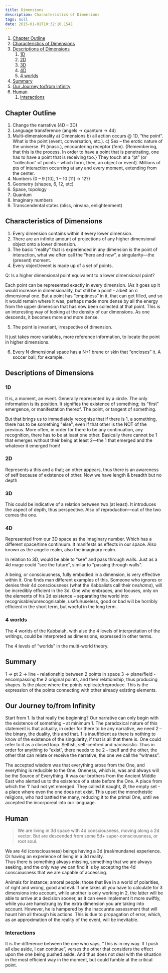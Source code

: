 ```yaml
---
title: Dimensions
description: Characteristics of Dimensions
tags: null
date: 2015-01-01T10:32:16.154Z
---
```


1. [Chapter Outline](#chapter-outline)
2. [Characteristics of Dimensions](#characteristics-of-dimensions)
3. [Descriptions of Dimensions](#descriptions-of-dimensions)
   1. [1D](#1d)
   2. [2D](#2d)
   3. [3D](#3d)
   4. [4D](#4d)
   5. [4 worlds](#4-worlds)
4. [Summary](#summary)
5. [Our Journey to/from Infinity](#our-journey-tofrom-infinity)
6. [Human](#human)
   1. [Interactions](#interactions)

## Chapter Outline

1. Change the narrative (4D – 3D)
2. Language transference (angels -> quantum -> 4d)
3. Multi-dimensionality
   a) Dimensions
   b) all action occurs @ 1D, “the point”. What is the point (event, conversation, etc.).
   c) Sex – the erotic nature of the universe.
   Pt (masc.), encountering receptor (fem). {Remembering, that this is the process. In order to have a point that is penetrating, one has to have a point that is receiving too.}
   They touch at a “pt” (or “collection” of points – which form, then, an object or event). Millions of pts of interaction occurring at any and every moment, extending from the center.
4. Numbers (0 – 9 [10], 1 – 10 [11] -> 12?)
5. Geometry (shapes, 6, 12, etc)
6. Space, topology
7. Quantum
8. Imaginary numbers
9. Transcendental states (bliss, nirvana, enlightenment)

## Characteristics of Dimensions

1. Every dimension contains within it every lower dimension.
2. There are an infinite amount of projections of any higher dimensional object onto a lower dimension.
3. The basic “reality” that is experienced in any dimension is the point of interaction, what we often call the “here and now”, a singularity&mdash;the (present) moment.
4. Every object/event is made up of a set of points.

Q: Is a higher dimensional point equivalent to a lower dimensional point?

Each point can be represented exactly in every dimension. (As it goes up it would increase in dimensionality, but still be a point - albeit an _n_ dimensional one.
But a point has “emptiness” in it, that can get filled, and so it would remain where it was, perhaps made more dense by all the energy from the upper dimension that has now been collected at that point. This is an interesting way of looking at the density of our dimensions. As one descends, it becomes more and more dense.

5. The point is invariant, irrespective of dimension.

It just takes more variables, more reference information, to locate the point in higher dimensions.

6. Every N dimensional space has a N+1 brane or skin that “encloses” it. A soccer ball, for example.

## Descriptions of Dimensions

### 1D

It is, a moment, an event. Generally represented by a circle. The only information is its position. It signifies the existence of something; its "first" emergence, or manifestation thereof. The point, or tangent of something.

But that brings us to immediately recognise that if there is 1, a something, there has to be something "else", even if that other is the NOT of the previous. More often, in order for there to be any continuation, any recognition, there has to be at least one other. Basically there cannot be 1 that emerges without their being at least 2&mdash;the 1 that emerged and the whatever it emerged from!

### 2D

Represents a this and a that; an other appears, thus there is an awareness of self because of existence of other.
Now we have length & breadth but no depth

### 3D

This could be indicative of a relation between two (at least). It introduces the aspect of depth, thus perspective. Also of reproduction&mdash;out of the two comes the one.

### 4D

Represented from our 3D space as the imaginary number. Which has a different space/time continuum. It manifests as effects in our space. Also known as the angelic realm, also the imaginary realm.

In relation to 3D, would be able to “see" and pass through walls. Just as a 4d mage could “see the future”, similar to "passing through walls".

A being, or consciousness, fully embodied in a dimension, is very effective within it. One finds man different examples of this. Someone who ignores or denies their 4d consciousness (what the Kabbalists call their _neshama_), will be incredibly efficient in the 3d. One who embraces, and focuses, only on the elements of his 2d existence – separating the world into recognisable/unrecognisable, useful/useless, good or bad will be horribly efficient in the short term, but woeful in the long term.

### 4 worlds

The 4 worlds of the Kabbalah, with also the 4 levels of interpretation of the writings, could be interpreted as dimensions, expressed in other terms.

The 4 levels of "worlds" in the multi-world theory.

## Summary

1 -> pt
2 -> line - relationship between 2 points in space
3 -> plane/field - encompassing the 2 original points, and their relationship, thus producing shapes. Is the place where the points replicate/reproduce. This is the expression of the points connecting with other already existing elements.

## Our Journey to/from Infinity

Start from 1. Is that really the beginning? Our narrative can only begin with the existence of something – at minimum 1.
The paradoxical nature of this statement is that actually, in order for there to be any narrative, we need 2 – the binary, the duality, this and that. 1 is insufficient as there is nothing to know of the existence of the singularity, if that is all that there is. One could refer to it as a closed loop. Selfish, self-centred and narcissistic. Thus in order for anything to “exist”, there needs to be 2 – itself and the other, the other that can relate or receive the narrative, the one we call the “witness”.

The accepted wisdom was that everything arose from the One, and everything is reducible to the One. Oneness, which is, was and always will be the Source of Everything. It was our brothers from the Ancient Middle East who alerted us to the existence of a state before the One. A place from which the ‘I’ had not yet emerged. They called it naught, Ø, the empty set – a place where even the one does not exist. This upset the monotheistic religions, who had battled the many, reducing it to the primal One, until we accepted the incorporeal into our language.

## Human

> We are living in 3d space with 4d consciousness, moving along a 2d vector. But are descended from some 5d+ super-consciousness, or root soul.

We are 4d (consciousness) beings having a 3d (real/mundane) experience. Or having an experience of living in a 3d reality.  
Thus there is something always missing, something that we are always seeking, and the only way we can find it is by accepting the 4d consciousness that we are capable of accessing.

Animals for instance; amoral people; those that live in a world of polarities, of right and wrong, good and evil. If one takes all you have to calculate for 3 dimensions into account, while another is only working in 2, the latter will be able to arrive at a decision sooner, as it can even implement it more swiftly, while you are hamstrung by the extra dimension you are taking into account. However, he is hampered by the inaccurate assessment that will haunt him all through his actions. This is due to propagation of error, which, as an approximation of the reality of the event, will be inevitable.

### Interactions

It is the difference between the one who says, “This is in my way. If I push all else aside, I can continue”, verses the other that considers the effect upon the one being pushed aside. And thus does not deal with the situation in the most efficient way in the moment, but could fumble at the critical point.
